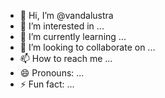 - 👋 Hi, I’m @vandalustra
- 👀 I’m interested in ...
- 🌱 I’m currently learning ...
- 💞️ I’m looking to collaborate on ...
- 📫 How to reach me ...
- 😄 Pronouns: ...
- ⚡ Fun fact: ...

<!---
vandalustra/vandalustra is a ✨ special ✨ repository because its `README.md` (this file) appears on your GitHub profile.
You can click the Preview link to take a look at your changes.
--->
